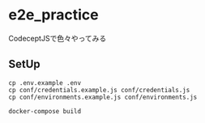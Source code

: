 # e2e_practice
CodeceptJSで色々やってみる

## SetUp
```
cp .env.example .env
cp conf/credentials.example.js conf/credentials.js 
cp conf/environments.example.js conf/environments.js

docker-compose build
```
